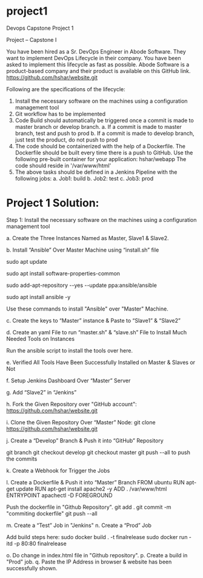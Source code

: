 # project1
Devops Capstone Project 1

Project – Capstone I

You have been hired as a Sr. DevOps Engineer in Abode Software. They want to implement DevOps Lifecycle in their company. You have been asked to implement this lifecycle as fast as possible. Abode Software is a product-based company and their product is available on this GitHub link. 
https://github.com/hshar/website.git 

Following are the specifications of the lifecycle: 

1. Install the necessary software on the machines using a configuration management tool 
2. Git workflow has to be implemented 
3. Code Build should automatically be triggered once a commit is made to master branch or develop branch. 
a. If a commit is made to master branch, test and push to prod 
b. If a commit is made to develop branch, just test the product, do not push to prod 
4. The code should be containerized with the help of a Dockerfile. The Dockerfile should be built every time there is a push to GitHub. Use the following pre-built container for your application: hshar/webapp The code should reside in '/var/www/html' 
5. The above tasks should be defined in a Jenkins Pipeline with the following jobs: 
a. Job1: build 
b. Job2: test 
c. Job3: prod

# Project 1 Solution:

Step 1: Install the necessary software on the machines using a configuration management tool

a. Create the Three Instances Named as Master, Slave1 & Slave2.

b. Install “Ansible” Over Master Machine using “install.sh” file

sudo apt update

sudo apt install software-properties-common

sudo add-apt-repository --yes --update ppa:ansible/ansible

sudo apt install ansible -y

Use these commands to install "Ansible" over "Master" Machine.

c. Create the keys to “Master” instance & Paste to “Slave1” & “Slave2”

d. Create an yaml File to run “master.sh” & “slave.sh” File to Install Much Needed Tools on Instances  

Run the ansible script to install the tools over here.

e. Verified All Tools Have Been Successfully Installed on Master & Slaves or Not

f. Setup Jenkins Dashboard Over “Master” Server 

g. Add “Slave2” in “Jenkins”

h. Fork the Given Repository over "GitHub account": https://github.com/hshar/website.git 

i. Clone the Given Repository Over “Master” Node: git clone https://github.com/hshar/website.git 

j. Create a “Develop” Branch & Push it into “GitHub” Repository

  git branch
  git checkout develop
  git checkout master
  git push --all  to push the commits

k. Create a Webhook for Trigger the Jobs

l. Create a Dockerfile & Push it into “Master” Branch
   FROM ubuntu
   RUN apt-get update
   RUN apt-get install apache2 -y
   ADD  . /var/www/html
   ENTRYPOINT apachectl -D FOREGROUND
   
   Push the dockerfile in "Github Repository".
   git add .
   git commit -m "commiting dockerfile"
   git push --all
   
m. Create a “Test” Job in "Jenkins"
n. Create a “Prod” Job 

   Add build steps here: 
   sudo  docker build . -t finalrelease
   sudo docker run -itd -p 80:80 finalrelease

o. Do change in index.html file in "Github repository".
p. Create a build in "Prod" job.
q. Paste the IP Address in browser & website has been successfully shown.
   

  

